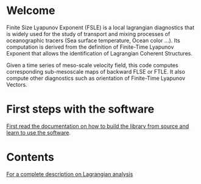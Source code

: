 Welcome
=======

Finite Size Lyapunov Exponent (FSLE) is a local lagrangian diagnostics that is widely used for the study of transport and mixing processes of oceanographic tracers (Sea surface temperature, Ocean color ...).
Its computation is derived from the definition of Finite-Time Lyapunov Exponent that allows the identification of  Lagrangian Coherent Structures.

Given a time series of meso-scale velocity field, this code computes corresponding sub-mesoscale maps of backward FLSE or FTLE. It also compute other diagnostics such as orientation of Finite-Time Lyapunov Vectors.

First steps with the software
======================
[First read the documentation on how to build the library from source and learn to use the software](https://bitbucket.org/fbriol/lagrangian/wiki/INSTALL).

Contents
=======
[For a complete description on Lagrangian analysis](https://bitbucket.org/fbriol/lagrangian/wiki/contents)